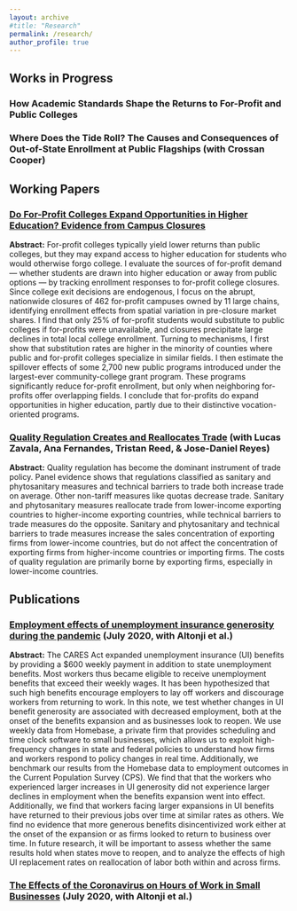 ```yaml
---
layout: archive
#title: "Research"
permalink: /research/
author_profile: true
---
```


<!-- {% if author.googlescholar %}
  You can also find my articles on <u><a href="{{author.googlescholar}}">my Google Scholar profile</a>.</u>
{% endif %}

{% include base_path %}

{% for post in site.publications reversed %}
  {% include archive-single.html %}
{% endfor %} -->

## Works in Progress

### How Academic Standards Shape the Returns to For-Profit and Public Colleges

### Where Does the Tide Roll? The Causes and Consequences of Out-of-State Enrollment at Public Flagships (with Crossan Cooper)

## Working Papers

### [Do For-Profit Colleges Expand Opportunities in Higher Education? Evidence from Campus Closures](https://papers.ssrn.com/sol3/papers.cfm?abstract_id=5012450)

**Abstract:** For-profit colleges typically yield lower returns than public colleges, but they may expand access to higher education for students who would otherwise forgo college. I evaluate the sources of for-profit demand — whether students are drawn into higher education or away from public options — by tracking enrollment responses to for-profit college closures. Since college exit decisions are endogenous, I focus on the abrupt, nationwide closures of 462 for-profit campuses owned by 11 large chains, identifying enrollment effects from spatial variation in pre-closure market shares. I find that only 25% of for-profit students would substitute to public colleges if for-profits were unavailable, and closures precipitate large declines in total local college enrollment. Turning to mechanisms, I first show that substitution rates are higher in the minority of counties where public and for-profit colleges specialize in similar fields. I then estimate the spillover effects of some 2,700 new public programs introduced under the largest-ever community-college grant program. These programs significantly reduce for-profit enrollment, but only when neighboring for-profits offer overlapping fields. I conclude that for-profits do expand opportunities in higher education, partly due to their distinctive vocation-oriented programs.

### [Quality Regulation Creates and Reallocates Trade](https://openknowledge.worldbank.org/server/api/core/bitstreams/569bb37f-8508-4515-9d78-99eaa17dd94e/content) (with Lucas Zavala, Ana Fernandes, Tristan Reed, & Jose-Daniel Reyes)

**Abstract:** Quality regulation has become the dominant instrument of trade policy. Panel evidence shows that regulations classified as sanitary and phytosanitary measures and technical barriers to trade both increase trade on average. Other non-tariff measures like quotas decrease trade. Sanitary and phytosanitary measures reallocate trade from lower-income exporting countries to higher-income exporting countries, while technical barriers to trade measures do the opposite. Sanitary and phytosanitary and technical barriers to trade measures increase the sales concentration of exporting firms from lower-income countries, but do not affect the concentration of exporting firms from higher-income countries or importing firms. The costs of quality regulation are primarily borne by exporting firms, especially in lower-income countries.

## Publications

### [Employment effects of unemployment insurance generosity during the pandemic](https://roar-assets-auto.rbl.ms/documents/30228/CARES-UI_identification_vF(1).pdf) (July 2020, with Altonji et al.)

**Abstract:** The CARES Act expanded unemployment insurance (UI) benefits by providing a $600 weekly payment in addition to state unemployment benefits. Most workers thus became eligible to receive unemployment benefits that exceed their weekly wages. It has been hypothesized that such high benefits encourage employers to lay off workers and discourage workers from returning to work. In this note, we test whether changes in UI benefit generosity are associated with decreased employment, both at the onset of the benefits expansion and as businesses look to reopen. We use weekly data from Homebase, a private firm that provides scheduling and time clock software to small businesses, which allows us to exploit high-frequency changes in state and federal policies to understand how firms and workers respond to policy changes in real time. Additionally, we benchmark our results from the Homebase data to employment outcomes in the Current Population Survey (CPS). We find that that the workers who experienced larger increases in UI generosity did not experience larger declines in employment when the benefits expansion went into effect. Additionally, we find that workers facing larger expansions in UI benefits have returned to their previous jobs over time at similar rates as others. We find no evidence that more generous benefits disincentivized work either at the onset of the expansion or as firms looked to return to business over time. In future research, it will be important to assess whether the same results hold when states move to reopen, and to analyze the effects of high UI replacement rates on reallocation of labor both within and across firms.

### [The Effects of the Coronavirus on Hours of Work in Small Businesses](https://drive.google.com/file/d/1JNpU_U3X_MmRXig5LP-HZbbNQ0i_vsFX/view?usp=sharing) (July 2020, with Altonji et al.)